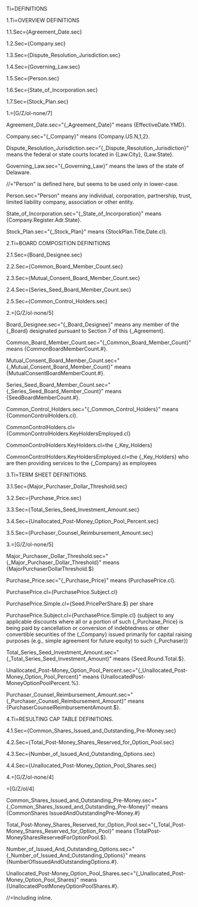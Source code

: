 Ti=DEFINITIONS

1.Ti=OVERVIEW DEFINITIONS

1.1.Sec={Agreement_Date.sec}

1.2.Sec={Company.sec}

1.3.Sec={Dispute_Resolution_Jurisdiction.sec}

1.4.Sec={Governing_Law.sec}

1.5.Sec={Person.sec}

1.6.Sec={State_of_Incorporation.sec}

1.7.Sec={Stock_Plan.sec}

1.=[G/Z/ol-none/7]

Agreement_Date.sec="{_Agreement_Date}" means {EffectiveDate.YMD}.

Company.sec="{_Company}" means {Company.US.N,1,2}.

Dispute_Resolution_Jurisdiction.sec="{_Dispute_Resolution_Jurisdiction}" means the federal or state courts located in {Law.City}, {Law.State}.

Governing_Law.sec="{_Governing_Law}" means the laws of the state of Delaware.

//="Person" is defined here, but seems to be used only in lower-case.

Person.sec="Person" means any individual, corporation, partnership, trust, limited liability company, association or other entity.

State_of_Incorporation.sec="{_State_of_Incorporation}" means {Company.Register.Adr.State}.

Stock_Plan.sec="{_Stock_Plan}" means {StockPlan.Title,Date.cl}.

2.Ti=BOARD COMPOSITION DEFINITIONS

2.1.Sec={Board_Designee.sec}

2.2.Sec={Common_Board_Member_Count.sec}

2.3.Sec={Mutual_Consent_Board_Member_Count.sec}

2.4.Sec={Series_Seed_Board_Member_Count.sec}

2.5.Sec={Common_Control_Holders.sec}

2.=[G/Z/ol-none/5]

Board_Designee.sec="{_Board_Designee}" means any member of the {_Board} designated pursuant to Section 7 of this {_Agreement}.

Common_Board_Member_Count.sec="{_Common_Board_Member_Count}" means {CommonBoardMemberCount.#}.

Mutual_Consent_Board_Member_Count.sec="{_Mutual_Consent_Board_Member_Count}" means {MutualConsentBoardMemberCount.#}.

Series_Seed_Board_Member_Count.sec="{_Series_Seed_Board_Member_Count}" means {SeedBoardMemberCount.#}.

Common_Control_Holders.sec="{_Common_Control_Holders}" means {CommonControlHolders.cl}.

CommonControlHolders.cl={CommonControlHolders.KeyHoldersEmployed.cl}

CommonControlHolders.KeyHolders.cl=the {_Key_Holders}

CommonControlHolders.KeyHoldersEmployed.cl=the {_Key_Holders} who are then providing services to the {_Company} as employees


3.Ti=TERM SHEET DEFINITIONS.

3.1.Sec={Major_Purchaser_Dollar_Threshold.sec}

3.2.Sec={Purchase_Price.sec}

3.3.Sec={Total_Series_Seed_Investment_Amount.sec}

3.4.Sec={Unallocated_Post-Money_Option_Pool_Percent.sec}

3.5.Sec={Purchaser_Counsel_Reimbursement_Amount.sec}

3.=[G/Z/ol-none/5]

Major_Purchaser_Dollar_Threshold.sec="{_Major_Purchaser_Dollar_Threshold}" means {MajorPurchaserDollarThreshold.$}

Purchase_Price.sec="{_Purchase_Price}" means {PurchasePrice.cl}.

PurchasePrice.cl={PurchasePrice.Subject.cl}

PurchasePrice.Simple.cl={Seed.PricePerShare.$} per share 

PurchasePrice.Subject.cl={PurchasePrice.Simple.cl} (subject to any applicable discounts where all or a portion of such {_Purchase_Price} is being paid by cancellation or conversion of indebtedness or other convertible securities of the {_Company} issued primarily for capital raising purposes (e.g., simple agreement for future equity) to such {_Purchaser})

Total_Series_Seed_Investment_Amount.sec="{_Total_Series_Seed_Investment_Amount}" means {Seed.Round.Total.$}.

Unallocated_Post-Money_Option_Pool_Percent.sec="{_Unallocated_Post-Money_Option_Pool_Percent}" means {UnallocatedPost-MoneyOptionPoolPercent.%}.

Purchaser_Counsel_Reimbursement_Amount.sec="{_Purchaser_Counsel_Reimbursement_Amount}" means {PurchaserCounselReimbursementAmount.$}.

4.Ti=RESULTING CAP TABLE DEFINITIONS.

4.1.Sec={Common_Shares_Issued_and_Outstanding_Pre-Money.sec}

4.2.Sec={Total_Post-Money_Shares_Reserved_for_Option_Pool.sec}

4.3.Sec={Number_of_Issued_And_Outstanding_Options.sec}

4.4.Sec={Unallocated_Post-Money_Option_Pool_Shares.sec}

4.=[G/Z/ol-none/4]

=[G/Z/ol/4]

Common_Shares_Issued_and_Outstanding_Pre-Money.sec="{_Common_Shares_Issued_and_Outstanding_Pre-Money}" means {CommonShares IssuedAndOutstandingPre-Money.#}

Total_Post-Money_Shares_Reserved_for_Option_Pool.sec="{_Total_Post-Money_Shares_Reserved_for_Option_Pool}" means {TotalPost-MoneySharesReservedForOptionPool.$}. 

Number_of_Issued_And_Outstanding_Options.sec="{_Number_of_Issued_And_Outstanding_Options}" means {NumberOfIssuedAndOutstandingOptions.#}.

Unallocated_Post-Money_Option_Pool_Shares.sec="{_Unallocated_Post-Money_Option_Pool_Shares}" means {UnallocatedPostMoneyOptionPoolShares.#}.

//=Including inline.
